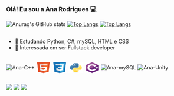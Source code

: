 ### Olá! Eu sou a Ana Rodrigues 💻

![Anurag's GitHub stats](https://github-readme-stats.vercel.app/api?username=anaagrodrigues&show_icons=true&theme=tokyonight) 
[![Top Langs](https://github-readme-stats.vercel.app/api/top-langs/?username=anaagrodrigues&layout=compact&theme=tokyonight)](https://github.com/anaagrodrigues/github-readme-stats)
[![Top Langs](https://github-readme-stats.vercel.app/api/top-langs/?username=anaagrodrigues&layout=compact&theme=tokyonight)](https://github.com/anaagrodrigues/github-readme-stats)
##

- 🌱 Estudando Python, C#, mySQL, HTML e CSS
- 💬 Interessada em ser Fullstack developer


<div style="display: inline_block"><br>

  <img align="center" alt="Ana-C++" height="30" width="40" src="https://cdn.jsdelivr.net/gh/devicons/devicon/icons/cplusplus/cplusplus-original.svg" />
  <img align="center" alt="Ana-HTML" height="30" width="40" src="https://raw.githubusercontent.com/devicons/devicon/master/icons/html5/html5-original.svg">
  <img align="center" alt="Ana-CSS" height="30" width="40" src="https://raw.githubusercontent.com/devicons/devicon/master/icons/css3/css3-original.svg">
  <img align="center" alt="Ana-Python" height="30" width="40" src="https://raw.githubusercontent.com/devicons/devicon/master/icons/python/python-original.svg">
  <img align="center" alt="Ana-Csharp" height="30" width="40" src="https://raw.githubusercontent.com/devicons/devicon/master/icons/csharp/csharp-original.svg">
  <img align="center" alt="Ana-mySQL" height="30" width="40" src="https://cdn.jsdelivr.net/gh/devicons/devicon/icons/mysql/mysql-original.svg" />
  <img align="center" alt="Ana-Unity" height="30" width="40" src="https://cdn.jsdelivr.net/gh/devicons/devicon/icons/unity/unity-original.svg" />  
</div>

##

<div> 
  <a href="https://www.instagram.com/anaagrodrigues_/" target="_blank"><img src="https://img.shields.io/badge/Instagram-E4405F?style=for-the-badge&logo=instagram&logoColor=white" target="_blank"></a>
  <a href = "mailto:anaalicegoncalvesrodrigues@gmail.com"><img src="https://img.shields.io/badge/Gmail-D14836?style=for-the-badge&logo=gmail&logoColor=white" target="_blank"></a>
  <a href="https://www.linkedin.com/in/ana-rodrigues-404829258/" target="_blank"><img src="https://img.shields.io/badge/-LinkedIn-%230077B5?style=for-the-badge&logo=linkedin&logoColor=white" target="_blank"></a> 
  <a  href=""</a>
</div>


